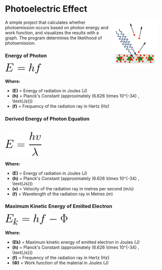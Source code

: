 
# Photoelectric Effect

<img width="30%" image-rendering="crisp-edges" src="./images/diagram.png" align="right">

A simple project that calculates whether photoemission occurs based on photon energy and work function, and visualizes the results with a graph. The program determines the likelihood of photoemission.

### Energy of Photon

![Photon Energy Equation](./images/EK.png)

**Where:**  
- **\(E\)** = Energy of radiation in Joules (J)  
- **\(h\)** = Planck's Constant (approximately \(6.626 \times 10^{-34} \, \text{Js}\))  
- **\(f\)** = Frequency of the radiation ray in Hertz (Hz)

### Derived Energy of Photon Equation

<br>
<img src="./images/EHVL.png">

**Where:**  
- **\(E\)** = Energy of radiation in Joules (J)  
- **\(h\)** = Planck's Constant (approximately \(6.626 \times 10^{-34} \, \text{Js}\))
- **\(v\)** = Velocity of the radiation ray in metres per second (m/s)
- **\(f\)** = Wavelength of the radiation ray in Metres (m)

### Maximum Kinetic Energy of Emiited Electron

![Maximum Kinetic Energy Equation](./images/EHF.png)

**Where:**  
- **\(Ek\)** = Maximum kinetic energy of emitted electron in Joules (J)  
- **\(h\)** = Planck's Constant (approximately \(6.626 \times 10^{-34} \, \text{Js}\))
- **\(f\)** = Frequency of the radiation ray in Hertz (Hz)
- **\(Φ\)** = Work function of the material in Joules  (J)
